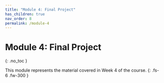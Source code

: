 ```yaml
---
title: "Module 4: Final Project"
has_children: true
nav_order: 8
permalink: /module-4
---
```


# Module 4: Final Project
{: .no_toc }

This module represents the material covered in Week 4 of the course.
{: .fs-6 .fw-300 }